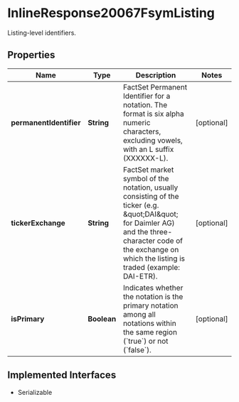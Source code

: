 

# InlineResponse20067FsymListing

Listing-level identifiers.

## Properties

Name | Type | Description | Notes
------------ | ------------- | ------------- | -------------
**permanentIdentifier** | **String** | FactSet Permanent Identifier for a notation. The format is six alpha numeric characters, excluding vowels, with an L suffix (XXXXXX-L). |  [optional]
**tickerExchange** | **String** | FactSet market symbol of the notation, usually consisting of the ticker (e.g. \&quot;DAI\&quot; for Daimler AG) and the three-character code of the exchange on which the listing is traded (example: DAI-ETR). |  [optional]
**isPrimary** | **Boolean** | Indicates whether the notation is the primary notation among all notations within the same region (&#x60;true&#x60;) or not (&#x60;false&#x60;). |  [optional]


## Implemented Interfaces

* Serializable



